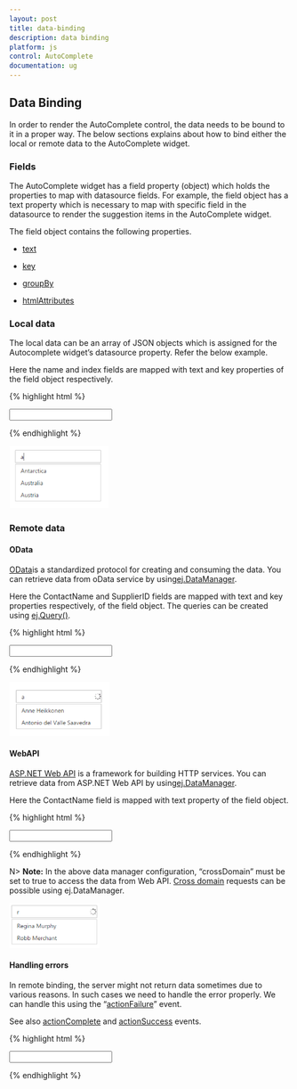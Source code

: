 ```yaml
---
layout: post
title: data-binding
description: data binding
platform: js
control: AutoComplete
documentation: ug
---
```


## Data Binding

In order to render the AutoComplete control, the data needs to be bound to it in a proper way. The below sections explains about how to bind either the local or remote data to the AutoComplete widget. 

### Fields

The AutoComplete widget has a field property (object) which holds the properties to map with datasource fields. For example, the field object has a text property which is necessary to map with specific field in the datasource to render the suggestion items in the AutoComplete widget.

The field object contains the following properties.

* [text](http://help.syncfusion.com/js/api/ejautocomplete)

* [key](http://help.syncfusion.com/js/api/ejautocomplete)

* [groupBy](http://help.syncfusion.com/js/api/ejautocomplete)

* [htmlAttributes](http://help.syncfusion.com/js/api/ejautocomplete)



### Local data

The local data can be an array of JSON objects which is assigned for the Autocomplete widget’s datasource property. Refer the below example.

Here the name and index fields are mapped with text and key properties of the field object respectively.

{% highlight html %}


<input type="text" id="autocomplete" />

<script type="text/javascript">

        var countriesField = [
              { name: "Austria", index: "C1" },
              { name: "Australia", index: "C2" }, { name: "Antarctica", index: "C3" },
              { name: "Bangladesh", index: "C4" }, { name: "Belgium", index: "C5" },
              { name: "Brazil", index: "C6" },
              { name: "Canada", index: "C7" }, { name: "China", index: "C8" },
              { name: "Cuba", index: "C9" },
              { name: "Denmark", index: "C10" }, { name: "Dominica", index: "C11" },
              { name: "Europe", index: "C12" }, { name: "Egypt", index: "C13" },
              { name: "England", index: "C14" },
              { name: "India", index: "C15" }, { name: "Indonesia", index: "C16" }
        ];

        $('#autocomplete').ejAutocomplete({ dataSource: countriesField, fields: { key: "index", text: "name" }, width: 205 });

</script>



{% endhighlight %}

![AutoComplete-LocalData](local-data_images\local-data_img1.png)



### Remote data

#### OData

[OData](http://help.syncfusion.com/js/datamanager/data-binding)is a standardized protocol for creating and consuming the data. You can retrieve data from oData service by using[ej.DataManager](http://help.syncfusion.com/js/datamanager/getting-started).

Here the ContactName and SupplierID fields are mapped with text and key properties respectively, of the field object. The queries can be created using [ej.Query()](http://helpjs.syncfusion.com/js/datamanager/query).

{% highlight html %}

<input type="text" id="autocomplete" />

<script type="text/javascript">

        /* Create DataManager */
        var dataManger = ej.DataManager({
            /* OData service */
            url: "http://mvc.syncfusion.com/Services/Northwnd.svc/"
        });
        /* Create Query */
        var query = ej.Query().from("Suppliers").select("SupplierID", "ContactName");

        $('#autocomplete').ejAutocomplete({ dataSource: dataManger, query: query, fields: { text: "ContactName", key: "SupplierID" }, width: 205 });

</script>



{% endhighlight %}



![AutoComplete-OData](odata_images\odata_img1.png)



#### WebAPI



[ASP.NET Web API](https://msdn.microsoft.com/en-us/library/hh833994(v=vs.108).aspx) is a framework for building HTTP services. You can retrieve data from ASP.NET Web API by using[ej.DataManager](http://helpjs.syncfusion.com/js/datamanager/getting-started).

Here the ContactName field is mapped with text property of the field object. 

{% highlight html %}

<input type="text" id="autocomplete" />

<script type="text/javascript">

        /* Creating DataManager */
        var dataManger = ej.DataManager({
            /* ASP.NET Web API */
            url: "http://mvc.syncfusion.com/Services/Northwnd.svc/Suppliers",
            crossDomain: true
        });        
        $('#autocomplete').ejAutocomplete({ dataSource: dataManger, fields: { text: "ContactName" }, width: 205 });

</script>



{% endhighlight %}



N> **Note:** In the above data manager configuration, “crossDomain” must be set to true to access the data from Web API. [Cross domain](http://helpjs.syncfusion.com/js/grid/data-binding) requests can be possible using ej.DataManager.

![AutoComplete-APIData](webapi_images\webapi_img1.png)




#### Handling errors

 In remote binding, the server might not return data sometimes due to various reasons. In such cases we need to handle the error properly. We can handle this using the “[actionFailure](http://help.syncfusion.com/js/api/ejautocomplete)” event. 

See also [actionComplete](http://help.syncfusion.com/js/api/ejautocomplete) and [actionSuccess](http://help.syncfusion.com/js/api/ejautocomplete) events.

{% highlight html %}

<input type="text" id="autocomplete" />

<script type="text/javascript">

        /* Creating DataManager */
        var dataManger = ej.DataManager({
            /* Web service host */
            url: "http://mvc.syncfusion.com/Services/"
        });
        /* Query creation */
        var query = ej.Query().from("Suppliers").select("SupplierID", "ContactName");

        $('#autocomplete').ejAutocomplete({ dataSource: dataManger, query: query, fields: { text: "ContactName", key: "SupplierID" }, width: 205, actionFailure: onRequestFailure });

        function onRequestFailure(args) {
            //Error handler
        }

</script>



{% endhighlight %}



